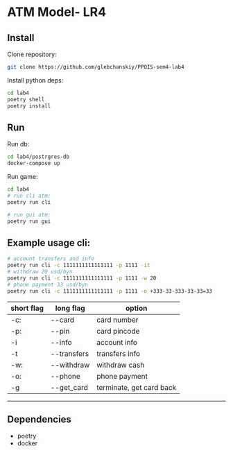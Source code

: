 # ATM Model- LR4

## Install

Clone repository:

```sh
git clone https://github.com/glebchanskiy/PPOIS-sem4-lab4
```

Install python deps:

```sh
cd lab4
poetry shell
poetry install
```

## Run

Run db:

```sh
cd lab4/postrgres-db
docker-compose up
```

Run game:

```sh
cd lab4
# run cli atm:
poetry run cli

# run gui atm:
poetry run gui
```

## Example usage cli:

```sh
# account transfers and info
poetry run cli -c 1111111111111111 -p 1111 -it
# withdraw 20 usd/byn
poetry run cli -c 1111111111111111 -p 1111 -w 20
# phone payment 33 usd/byn
poetry run cli -c 1111111111111111 -p 1111 -o +333-33-333-33-33=33
```

short flag | long flag| option
--- | --- | ---
-c: | --card | card number
-p: | --pin | card pincode
-i | --info | account info
-t | --transfers | transfers info
-w: | --withdraw | withdraw cash
-o: | --phone | phone payment
-g | --get_card | terminate, get card back

---

## Dependencies

- poetry
- docker
